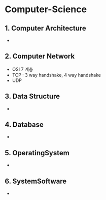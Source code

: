 # Computer-Science

## 1.  Computer Architecture
- 

## 2.  Computer Network
- OSI 7 계층
- TCP : 3 way handshake, 4 way handshake
- UDP
## 3.  Data Structure
- 

## 4.  Database
- 
## 5.  OperatingSystem
- 

## 6.  SystemSoftware
- 








